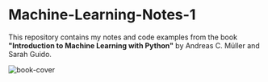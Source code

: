 # Machine-Learning-Notes-1

This repository contains my notes and code examples from the book **"Introduction to Machine Learning with Python"** by Andreas C. Müller and Sarah Guido. 

![book-cover](https://m.media-amazon.com/images/I/51wF9ONArKL.jpg)
